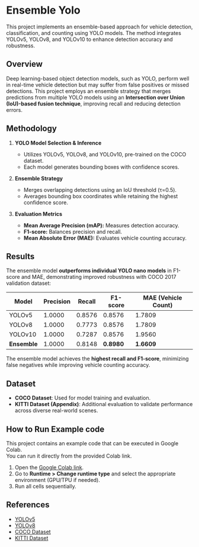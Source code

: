 # Ensemble Yolo

This project implements an ensemble-based approach for vehicle detection, classification, and counting using YOLO models. The method integrates YOLOv5, YOLOv8, and YOLOv10 to enhance detection accuracy and robustness.





## Overview

Deep learning-based object detection models, such as YOLO, perform well in real-time vehicle detection but may suffer from false positives or missed detections. This project employs an ensemble strategy that merges predictions from multiple YOLO models using an **Intersection over Union (IoU)-based fusion technique**, improving recall and reducing detection errors.

## Methodology

1. **YOLO Model Selection & Inference**  
   - Utilizes YOLOv5, YOLOv8, and YOLOv10, pre-trained on the COCO dataset.
   - Each model generates bounding boxes with confidence scores.

2. **Ensemble Strategy**  
   - Merges overlapping detections using an IoU threshold (τ=0.5).
   - Averages bounding box coordinates while retaining the highest confidence score.

3. **Evaluation Metrics**  
   - **Mean Average Precision (mAP):** Measures detection accuracy.
   - **F1-score:** Balances precision and recall.
   - **Mean Absolute Error (MAE):** Evaluates vehicle counting accuracy.

## Results

The ensemble model **outperforms individual YOLO nano models** in F1-score and MAE, demonstrating improved robustness with COCO 2017 validation dataset:

| Model  | Precision | Recall  | F1-score | MAE (Vehicle Count) |
|--------|----------|--------|---------|------------------|
| YOLOv5  | 1.0000   | 0.8576 | 0.8576  | 1.7809 |
| YOLOv8  | 1.0000   | 0.7773 | 0.8576  | 1.7809 |
| YOLOv10 | 1.0000   | 0.7287 | 0.8576  | 1.9560 |
| **Ensemble** | 1.0000   | 0.8148 | **0.8980**  | **1.6609** |

The ensemble model achieves the **highest recall and F1-score**, minimizing false negatives while improving vehicle counting accuracy.

## Dataset

- **COCO Dataset**: Used for model training and evaluation.
- **KITTI Dataset (Appendix)**: Additional evaluation to validate performance across diverse real-world scenes.

## How to Run Example code

This project contains an example code that can be executed in Google Colab.  
You can run it directly from the provided Colab link.


1. Open the [Google Colab link](https://colab.research.google.com/drive/1ukYChz8LGlad3PC3VaG6tS8ugEb1KgsZ?usp=sharing).
2. Go to **Runtime > Change runtime type** and select the appropriate environment (GPU/TPU if needed).
3. Run all cells sequentially.


## References

- [YOLOv5](https://github.com/ultralytics/yolov5)
- [YOLOv8](https://github.com/ultralytics/ultralytics)
- [COCO Dataset](https://cocodataset.org/)
- [KITTI Dataset](http://www.cvlibs.net/datasets/kitti/)

